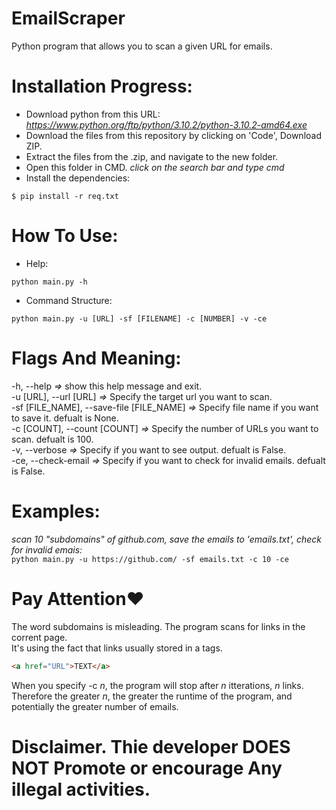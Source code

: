 # EmailScraper
Python program that allows you to scan a given URL for emails.


# Installation Progress:
* Download python from this URL: 
*https://www.python.org/ftp/python/3.10.2/python-3.10.2-amd64.exe*
* Download the files from this repository by clicking on 'Code', Download ZIP.
* Extract the files from the .zip, and navigate to the new folder.
* Open this folder in CMD. *click on the search bar and type cmd*
* Install the dependencies:  
```
$ pip install -r req.txt
```

# How To Use:
* Help:
```
python main.py -h
```
* Command Structure:
```
python main.py -u [URL] -sf [FILENAME] -c [NUMBER] -v -ce
```
# Flags And Meaning:
  -h, --help   *=>*          show this help message and exit. <br>
  -u [URL], --url [URL]   *=>*  Specify the target url you want to scan. <br>
  -sf [FILE_NAME], --save-file [FILE_NAME] *=>*
                        Specify file name if you want to save it. defualt is None.<br>
  -c [COUNT], --count [COUNT] *=>*
                        Specify the number of URLs you want to scan. defualt is 100.<br>
  -v, --verbose    *=>*     Specify if you want to see output. defualt is False.<br>
  -ce, --check-email  *=>*  Specify if you want to check for invalid emails. defualt is False.<br>
  
# Examples:
*scan 10 "subdomains" of github.com, save the emails to 'emails.txt', check for invalid emais:* <br>
``` python main.py -u https://github.com/ -sf emails.txt -c 10 -ce ```

# Pay Attention❤️
The word subdomains is misleading. The program scans for links in the corrent page.<br>
It's using the fact that links usually stored in a tags.<br>
```html
<a href="URL">TEXT</a>
```
When you specify -c *n*, the program will stop after *n* itterations, *n* links.<br>
Therefore the greater *n*, the greater the runtime of the program, and potentially the greater number of emails.

# Disclaimer. Thie developer DOES NOT Promote or encourage Any illegal activities.
